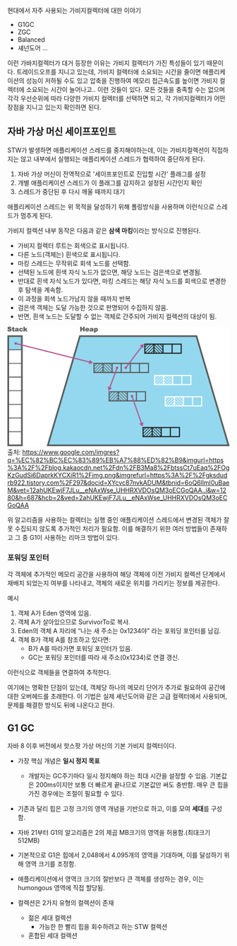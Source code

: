 현대에서 자주 사용되는 가비지컬렉터에 대한 이야기

- G1GC
- ZGC
- Balanced
- 섀넌도어
...

이런 가바지컬렉터가 대거 등장한 이유는 가비지 컬렉터가 가진 특성들이 있기 때문이다.
트레이드오프를 지니고 있는데, 가비지 컬렉터에 소요되는 시간을 줄이면 애플리케이션의 성능이 저하될 수도 있고 압축을 진행하여 메모리 접근속도를 높이면 가비지 컬렉터에 소요되는 시간이 늘어나고.. 이런 것들이 있다. 모든 것들을 충족할 수는 없으며 각각 우선순위에 따라 다양한 가비지 컬렉터를 선택하면 되고, 각 가비지컬렉터가 어떤 장점을 지니고 있는지 확인하면 된다.

## 자바 가상 머신 세이프포인트

STW가 발생하면 애플리케이션 스레드를 중지해야하는데, 이는 가비지컬렉션이 직접하지는 않고 내부에서 실행되는 애플리케이션 스레드가 협력하여 중단하게 된다.

1. 자바 가상 머신이 전역적으로 '세이프포인트로 진입할 시간' 플래그를 설정
2. 개별 애플리케이션 스레드가 이 플래그를 감지하고 설정된 시간인지 확인
3. 스레드가 중단된 후 다시 깨울 때까지 대기

애플리케이션 스레드는 위 목적을 달성하기 위해 폴링방식을 사용하며 이런식으로 스레드가 멈추게 된다. 

가비지 컬렉션 내부 동작은 다음과 같은 **삼색 마킹**이라는 방식으로 진행된다.

- 가비지 컬렉터 루트는 회색으로 표시됩니다.
- 다른 노드(객체는) 흰색으로 표시됩니다.
- 마킹 스레드는 무작위로 회색 노드를 선택함.
- 선택된 노드에 흰색 자식 노드가 없으면, 해당 노드는 검은색으로 변경됨.
- 반대로 흰색 자식 노드가 있다면, 마킹 스레드는 해당 자식 노드를 회색으로 변경한 후 탐색을 계속함.
- 이 과정을 회색 노드가남지 않을 때까지 반복
- 검은색 객체는 도달 가능한 것으로 판명되어 수집하지 않음.
- 반면, 흰색 노드는 도달할 수 없는 객체로 간주되어 가비지 컬렉션의 대상이 됨.

![](./img.png)
출처: https://www.google.com/imgres?q=%EC%82%BC%EC%83%89%EB%A7%88%ED%82%B9&imgurl=https%3A%2F%2Fblog.kakaocdn.net%2Fdn%2FB3Ma8%2FbtssCt7uEaq%2FOgKzGudSi6DaprkKYCXiR1%2Fimg.png&imgrefurl=https%3A%2F%2Fgksdudrb922.tistory.com%2F297&docid=XYcvc87nvkADUM&tbnid=6oQ6llmI0uBaeM&vet=12ahUKEwjF7JLu__eNAxWse_UHHRXVDOsQM3oECGoQAA..i&w=1280&h=687&hcb=2&ved=2ahUKEwjF7JLu__eNAxWse_UHHRXVDOsQM3oECGoQAA


위 알고리즘을 사용하는 컬렉터는 실행 중인 애플리케이션 스레드에서 변경된 객체가 잘못 수집되지 않도록 추가적인 처리가 필요함. 이를 해결하기 위한 여러 방법들이 존재하고 그 중 G1이 사용하는 리마크 방법이 있다.


### 포워딩 포인터

각 객체에 추가적인 메모리 공간을 사용하여 해당 객체에 이전 가비지 컬렉션 단계에서 재배치 되었는지 여부를 나타내고, 객체의 새로운 위치를 가리키는 정보를 제공한다.

예시

1.	객체 A가 Eden 영역에 있음.
2.	객체 A가 살아있으므로 SurvivorTo로 복사.
3.	Eden의 객체 A 자리에 “나는 새 주소는 0x1234야” 라는 포워딩 포인터를 남김.
4.	객체 B가 객체 A를 참조하고 있다면:
    - B가 A를 따라가면 포워딩 포인터가 있음.
    - GC는 포워딩 포인터를 따라 새 주소(0x1234)로 연결 갱신.


이런식으로 객체들을 연결하여 추적한다.

여기에는 명확한 단점이 있는데, 객체당 하나의 메모리 단어가 추가로 필요하여 공간에 대한 오버헤드를 초래한다. 이 기법은 실제 셰넌도어와 같은 고급 컬렉터에서 사용되며, 문제를 해결한 방식도 뒤에 나온다고 한다.

## G1 GC

자바 8 이후 버전에서 핫스팟 가상 머신의 기본 가비지 컬렉터이다.

- 가장 핵심 개념은 **일시 정지 목표**
    - 개발자는 GC주기마다 일시 정지해야 하는 최대 시간을 설정할 수 있음. 기본값은 200ms이지만 보통 더 빠르게 끝나므로 기본값만 써도 충반함. 매우 큰 힙을 가진 경우에는 조절이 필요할 수 있다.
- 기존과 달리 힙은 고정 크기의 영역 개념을 기반으로 하고, 이를 모여 **세대**를 구성함. 
- 자바 21부터 G1의 알고리즘은 2의 제곱 MB크기의 영역을 허용함.(최대크기 512MB)
- 기본적으로 G1은 힙에서 2,048에서 4.095개의 영역을 기대하며, 이를 달성하기 위해 영역 크기를 조정함.
- 애플리케이션에서 영역크 크기의 절반보다 큰 객체를 생성하는 경우, 이는 humongous 영역에 직접 할당됨. 

- 컬렉션은 2가지 유형의 컬렉션이 존재
    - 젊은 세대 컬렉션
        - 가능한 한 빨리 힙을 회수하려고 하는 STW 컬렉션
    - 혼합된 세대 컬렉션



